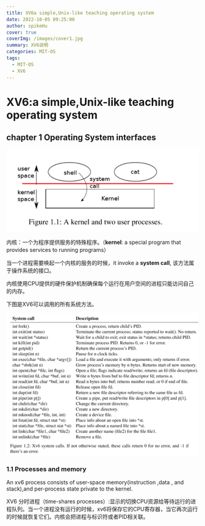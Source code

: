 ```yaml
---
title: XV6a simple,Unix-like teaching operating system
date: 2022-10-05 09:25:00
author: spikeHu
cover: true
coverImg: /images/cover1.jpg
summary: XV6说明
categories: MIT-OS
tags:
  - MIT-OS
  - XV6
---
```


# XV6:a simple,Unix-like teaching operating system

## chapter 1 Operating System interfaces

![image-20221012223027721](../typora-user-images/image-20221012223027721.png)

内核：一个为程序提供服务的特殊程序。（**kernel**: a special program that provides services to running programs）
<!--more-->

当一个进程需要唤起一个内核的服务的时候，it invoke a **system call**, 该方法属于操作系统的接口。

内核使用CPU提供的硬件保护机制确保每个运行在用户空间的进程只能访问自己的内存。

下图是XV6可以调用的所有系统方法。

![image-20221012223052328](../typora-user-images/image-20221012223052328.png)

### 1.1 Processes and memory

An xv6 process consists of user-space memory(instruction ,data , and stack),and per-process state private to the kernel.

XV6 分时进程（time-shares processes）:显示的切换CPU资源给等待运行的进程队列。当一个进程没有运行的时候，xv6将保存它的CPU寄存器，当它再次运行的时候就恢复它们。内核会把进程与标识符或者PID相关联。



